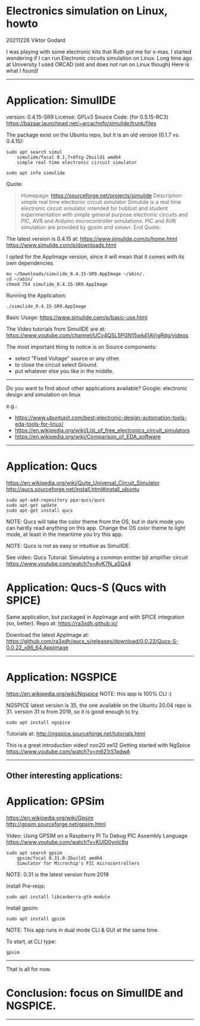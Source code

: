 # Electronics simulation on Linux, howto

  20211226
  Viktor Godard

I was playing with some electronic kits that Ruth got me for x-mas. 
I started wondering if I can run Electronic circuits simulation on Linux. 
Long time ago at University I used ORCAD (old and does not run on Linux though) 
Here is what I found!

---


# Application: SimulIDE

version: 0.4.15-SR9 
License: GPLv3 
Source Code: (for 0.5.15-RC3) 
https://bazaar.launchpad.net/~arcachofo/simulide/trunk/files

The package exist on the Ubuntu repo, but it is an old version (0.1.7 vs 0.4.15): 

    sudo apt search simul
        simulide/focal 0.1.7+dfsg-2build1 amd64
        simple real time electronic circuit simulator

    sudo apt info simulide

Quote: 
> Homepage: https://sourceforge.net/projects/simulide
> Description: simple real time electronic circuit simulator
> Simulide is a real time electronic circuit simulator intended for hobbist and
> student experimentation with simple general purpose electronic circuits and
> PIC, AVR and Arduino microcontroller simulations.
> PIC and AVR simulation are provided by gpsim and simavr.
End Quote.

The latest version is 0.4.15 at: 
https://www.simulide.com/p/home.html 
https://www.simulide.com/p/downloads.html 


I opted for the AppImage version, since it will mean that it comes with its own dependencies. 

    mv ~/Downloads/simulide_0.4.15-SR9.AppImage ~/abin/.
    cd ~/abin/
    chmod 754 simulide_0.4.15-SR9.AppImage

Running the Application: 

    ./simulide_0.4.15-SR9.AppImage

Basic Usage: 
https://www.simulide.com/p/basic-use.html

The Video tutorials from SimulIDE are at: 
https://www.youtube.com/channel/UCv4QSL5PGN15wk41AVjgRdg/videos

The most important thing to notice is on Source components: 
- select "Fixed Voltage" source or any other.
- to close the circuit select Ground.
- put whatever else you like in the middle.


---

Do you want to find about other applications available? 
Google: electronic design and simulation on linux

e.g.: 
- https://www.ubuntupit.com/best-electronic-design-automation-tools-eda-tools-for-linux/
- https://en.wikipedia.org/wiki/List_of_free_electronics_circuit_simulators
- https://en.wikipedia.org/wiki/Comparison_of_EDA_software

---

# Application: Qucs

https://en.wikipedia.org/wiki/Quite_Universal_Circuit_Simulator 
http://qucs.sourceforge.net/install.html#install_ubuntu 

    sudo apt-add-repository ppa:qucs/qucs
    sudo apt-get update
    sudo apt-get install qucs

NOTE: Qucs will take the color theme from the OS, but in dark mode you can hardly read anything on this app. 
Change the OS color theme to light mode, at least in the meantime you try this app.

NOTE: Qucs is not as easy or intuitive as SimulIDE. 

See video: 
Qucs Tutorial: Simulating a common emitter bjt amplifier circuit 
https://www.youtube.com/watch?v=AyK7N_aSQx4


# Application: Qucs-S  (Qucs with SPICE)

Same application, but packaged in AppImage and with SPICE integration (so, better). 
Repo at: https://ra3xdh.github.io/

Download the latest AppImage at: 
https://github.com/ra3xdh/qucs_s/releases/download/0.0.22/Qucs-S-0.0.22_x86_64.AppImage


---

# Application: NGSPICE

https://en.wikipedia.org/wiki/Ngspice 
NOTE: this app is 100% CLI :)

NGSPICE latest version is 35, the one available on the Ubuntu 20.04 repo is 31. 
version 31 is from 2019, so it is good enough to try.

    sudo apt install ngspice

Tutorials at: http://ngspice.sourceforge.net/tutorials.html

This is a great introduction video! 
noc20 ee12 Getting started with NgSpice 
https://www.youtube.com/watch?v=m621rS1pdwA


---

## Other interesting applications:

# Application: GPSim

https://en.wikipedia.org/wiki/Gpsim 
http://gpsim.sourceforge.net/gpsim.html

Video: Using GPSIM on a Raspberry Pi To Debug PIC Assembly Language 
https://www.youtube.com/watch?v=KUlD0ynIc8g

    sudo apt search gpsim
        gpsim/focal 0.31.0-2build1 amd64
        Simulator for Microchip's PIC microcontrollers

NOTE: 0.31 is the latest version from 2019

Install Pre-reqs: 

    sudo apt install libcanberra-gtk-module

Install gpsim:

    sudo apt install gpsim

NOTE: This app runs in dual mode CLI & GUI at the same time.

To start, at CLI type:

    gpsim


---

That is all for now. 

# Conclusion: focus on SimulIDE and NGSPICE.

---
